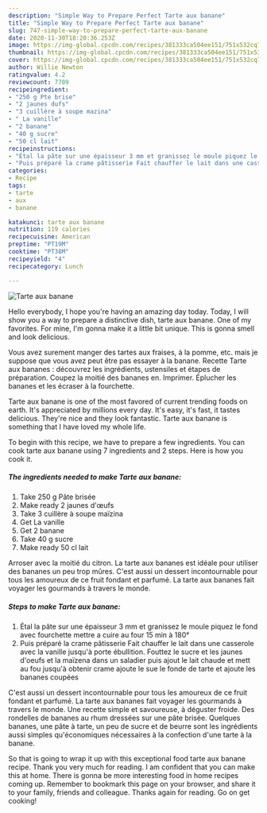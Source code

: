 ```yaml
---
description: "Simple Way to Prepare Perfect Tarte aux banane"
title: "Simple Way to Prepare Perfect Tarte aux banane"
slug: 747-simple-way-to-prepare-perfect-tarte-aux-banane
date: 2020-11-30T18:20:36.253Z
image: https://img-global.cpcdn.com/recipes/381333ca504ee151/751x532cq70/tarte-aux-banane-photo-principale-de-la-recette.jpg
thumbnail: https://img-global.cpcdn.com/recipes/381333ca504ee151/751x532cq70/tarte-aux-banane-photo-principale-de-la-recette.jpg
cover: https://img-global.cpcdn.com/recipes/381333ca504ee151/751x532cq70/tarte-aux-banane-photo-principale-de-la-recette.jpg
author: Willie Newton
ratingvalue: 4.2
reviewcount: 7709
recipeingredient:
- "250 g Pte brise"
- "2 jaunes dufs"
- "3 cuillère à soupe mazina"
- " La vanille"
- "2 banane"
- "40 g sucre"
- "50 cl lait"
recipeinstructions:
- "Étal la pâte sur une épaisseur 3 mm et granissez le moule piquez le fond avec fourchette mettre a cuire au four 15 min à 180°"
- "Puis préparé la crame pâtisserie Fait chauffer le lait dans une casserole avec la vanille jusqu&#39;à porte ébullition. Fouttez le sucre et les jaunes d&#39;oeufs et la maïzena dans un saladier puis ajout le lait chaude et mett au fou jusqu&#39;à obtenir crame ajoute le sue le fonde de tarte et ajoute les bananes coupées"
categories:
- Recipe
tags:
- tarte
- aux
- banane

katakunci: tarte aux banane 
nutrition: 119 calories
recipecuisine: American
preptime: "PT19M"
cooktime: "PT38M"
recipeyield: "4"
recipecategory: Lunch

---
```



![Tarte aux banane](https://img-global.cpcdn.com/recipes/381333ca504ee151/751x532cq70/tarte-aux-banane-photo-principale-de-la-recette.jpg)

Hello everybody, I hope you're having an amazing day today. Today, I will show you a way to prepare a distinctive dish, tarte aux banane. One of my favorites. For mine, I'm gonna make it a little bit unique. This is gonna smell and look delicious.

Vous avez surement manger des tartes aux fraises, à la pomme, etc. mais je suppose que vous avez peut être pas essayer à la banane. Recette Tarte aux bananes : découvrez les ingrédients, ustensiles et étapes de préparation. Coupez la moitié des bananes en. Imprimer. Éplucher les bananes et les écraser à la fourchette.

Tarte aux banane is one of the most favored of current trending foods on earth. It's appreciated by millions every day. It's easy, it's fast, it tastes delicious. They're nice and they look fantastic. Tarte aux banane is something that I have loved my whole life.


To begin with this recipe, we have to prepare a few ingredients. You can cook tarte aux banane using 7 ingredients and 2 steps. Here is how you cook it.

<!--inarticleads1-->

##### The ingredients needed to make Tarte aux banane:

1. Take 250 g Pâte brisée
1. Make ready 2 jaunes d&#39;œufs
1. Take 3 cuillère à soupe maïzina
1. Get  La vanille
1. Get 2 banane
1. Take 40 g sucre
1. Make ready 50 cl lait


Arroser avec la moitié du citron. La tarte aux bananes est idéale pour utiliser des bananes un peu trop mûres. C&#39;est aussi un dessert incontournable pour tous les amoureux de ce fruit fondant et parfumé. La tarte aux bananes fait voyager les gourmands à travers le monde. 

<!--inarticleads2-->

##### Steps to make Tarte aux banane:

1. Étal la pâte sur une épaisseur 3 mm et granissez le moule piquez le fond avec fourchette mettre a cuire au four 15 min à 180°
1. Puis préparé la crame pâtisserie Fait chauffer le lait dans une casserole avec la vanille jusqu&#39;à porte ébullition. Fouttez le sucre et les jaunes d&#39;oeufs et la maïzena dans un saladier puis ajout le lait chaude et mett au fou jusqu&#39;à obtenir crame ajoute le sue le fonde de tarte et ajoute les bananes coupées


C&#39;est aussi un dessert incontournable pour tous les amoureux de ce fruit fondant et parfumé. La tarte aux bananes fait voyager les gourmands à travers le monde. Une recette simple et savoureuse, à déguster froide. Des rondelles de bananes au rhum dressées sur une pâte brisée. Quelques bananes, une pâte à tarte, un peu de sucre et de beurre sont les ingrédients aussi simples qu&#39;économiques nécessaires à la confection d&#39;une tarte à la banane. 

So that is going to wrap it up with this exceptional food tarte aux banane recipe. Thank you very much for reading. I am confident that you can make this at home. There is gonna be more interesting food in home recipes coming up. Remember to bookmark this page on your browser, and share it to your family, friends and colleague. Thanks again for reading. Go on get cooking!
